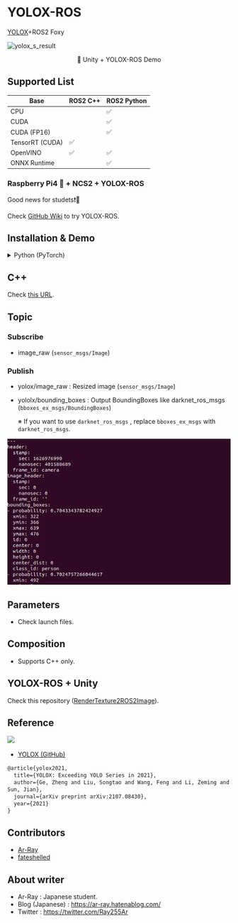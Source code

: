 # YOLOX-ROS

[YOLOX](https://github.com/Megvii-BaseDetection/YOLOX)+ROS2 Foxy

![yolox_s_result](https://github.com/Ar-Ray-code/RenderTexture2ROS2Image/blob/main/images_for_readme/unity-demo.gif?raw=true)

<div align="center">🔼 Unity + YOLOX-ROS Demo</div>

## Supported List

| Base            | ROS2 C++ | ROS2 Python |
| --------------- | -------- | ----------- |
| CPU             |           | ✅           |
| CUDA            |           | ✅           |
| CUDA (FP16)     |           | ✅           |
| TensorRT (CUDA) |  ✅       |              |
| OpenVINO        |  ✅       | ✅           |
| ONNX Runtime    |           | ✅           |

### Raspberry Pi4 🍓 + NCS2 + YOLOX-ROS

Good news for studets❗🍓

Check [GitHub Wiki](https://github.com/Ar-Ray-code/YOLOX-ROS/wiki/YOLOX-ROS---Raspbian-(NCS2)) to try YOLOX-ROS.

## Installation & Demo
<details>
<summary>Python (PyTorch)</summary>

## Requirements

- ROS2 Foxy
- OpenCV 4
- Python 3.8 (Ubuntu 20.04 Default)
- PyTorch >= v1.7
- [YOLOX v0.3.0](https://github.com/Megvii-BaseDetection/YOLOX)
- [bbox_ex_msgs](https://github.com/Ar-Ray-code/bbox_ex_msgs)

## Installation

Install the dependent packages based on all tutorials.

### STEP 1 : Download from GitHub

```bash
mkdir -p ~/ros2_ws/src
cd ~/ros2_ws/src
git clone https://github.com/Ar-Ray-code/yolox_ros.git --recursive
```

### STEP 2 : YOLOX Installation (yolox_rps_py)

```bash
pip3 install yolox
```

### STEP 3 : Install YOLOX-ROS

```bash
source /opt/ros/foxy/setup.bash
sudo apt install ros-foxy-v4l2-camera
# source /opt/intel/openvino_2021/bin/setupvars.sh # <- Using OpenVINO
colcon build --symlink-install # weights (YOLOX-Nano) files will be installed automatically.
```

**Automatic download weights**

- yolox_nano.onnx
- yolox_nano.pth

### (Step 3) Using CUDA

If you have NVIDIA Graphics, you can run YOLOX-ROS on GPU.

**Additional installing lists**

- NVIDIA Graphics Driver
- CUDA toolkit (11.0)
- torch+cuda

```bash
source /opt/ros/foxy/setup.bash
sudo apt install ros-foxy-v4l2-camera
colcon build --symlink-install # weights (YOLOX-Nano) files will be installed automatically.
```

### Step : Demo

Connect your web camera.

```bash
source /opt/ros/foxy/setup.bash
source ~/ros2_ws/install/local_setup.bash
ros2 launch yolox_ros_py yolox_nano_cpu.launch.py # <- CPU (PyTorch)
# ros2 launch yolox_ros_py yolox_nano.launch.py # <- GPU (PyTorch)
# ros2 launch yolox_ros_py yolox_nano_onnx.launch.py # <- ONNXRuntime

# OpenVINO -------------------------------------
# source /opt/intel/openvino_2021/bin/setupvars.sh
# ros2 launch yolox_ros_py yolox_nano_openvino.launch.py
```

</details>

## C++

Check [this URL](https://github.com/Ar-Ray-code/YOLOX-ROS/tree/main/yolox_ros_cpp).


## Topic
### Subscribe

- image_raw (`sensor_msgs/Image`)

### Publish

- yolox/image_raw : Resized image (`sensor_msgs/Image`)

- yololx/bounding_boxes : Output BoundingBoxes like darknet_ros_msgs (`bboxes_ex_msgs/BoundingBoxes`)

  ※ If you want to use `darknet_ros_msgs` , replace `bboxes_ex_msgs` with `darknet_ros_msgs`.

![yolox_topic](images_for_readme/yolox_topic.png)

## Parameters 

- Check launch files.

## Composition

- Supports C++ only.

## YOLOX-ROS + Unity

Check this repository ([RenderTexture2ROS2Image](https://github.com/Ar-Ray-code/RenderTexture2ROS2Image)).

## Reference

![](https://raw.githubusercontent.com/Megvii-BaseDetection/YOLOX/main/assets/logo.png)

- [YOLOX (GitHub)](https://github.com/Megvii-BaseDetection/YOLOX)

```
@article{yolox2021,
  title={YOLOX: Exceeding YOLO Series in 2021},
  author={Ge, Zheng and Liu, Songtao and Wang, Feng and Li, Zeming and Sun, Jian},
  journal={arXiv preprint arXiv:2107.08430},
  year={2021}
}
```

## Contributors
- [Ar-Ray](https://github.com/Ar-Ray-code)
- [fateshelled](https://github.com/fateshelled)

## About writer

- Ar-Ray : Japanese student.
- Blog (Japanese) : https://ar-ray.hatenablog.com/
- Twitter : https://twitter.com/Ray255Ar
